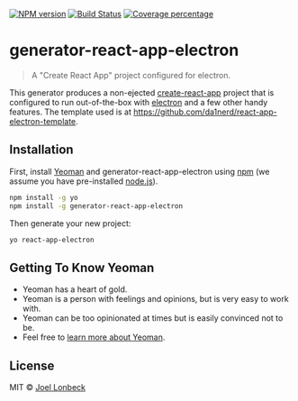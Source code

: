 [![NPM version][npm-image]][npm-url] [![Build Status][travis-image]][travis-url] [![Coverage percentage][coveralls-image]][coveralls-url]
# generator-react-app-electron
> A "Create React App" project configured for electron.

This generator produces a non-ejected [create-react-app](https://github.com/facebook/create-react-app) project that is configured to run out-of-the-box with [electron](https://electronjs.org/) and a few other handy features. The template used is at https://github.com/da1nerd/react-app-electron-template.

## Installation

First, install [Yeoman](http://yeoman.io) and generator-react-app-electron using [npm](https://www.npmjs.com/) (we assume you have pre-installed [node.js](https://nodejs.org/)).

```bash
npm install -g yo
npm install -g generator-react-app-electron
```

Then generate your new project:

```bash
yo react-app-electron
```

## Getting To Know Yeoman

 * Yeoman has a heart of gold.
 * Yeoman is a person with feelings and opinions, but is very easy to work with.
 * Yeoman can be too opinionated at times but is easily convinced not to be.
 * Feel free to [learn more about Yeoman](http://yeoman.io/).

## License

MIT © [Joel Lonbeck](http://neutrinographics.com)


[npm-image]: https://badge.fury.io/js/generator-react-app-electron.svg
[npm-url]: https://npmjs.org/package/generator-react-app-electron
[travis-image]: https://travis-ci.org/da1nerd/generator-react-app-electron.svg?branch=master
[travis-url]: https://travis-ci.org/da1nerd/generator-react-app-electron
[coveralls-image]: https://coveralls.io/repos/da1nerd/generator-react-app-electron/badge.svg
[coveralls-url]: https://coveralls.io/r/da1nerd/generator-react-app-electron
